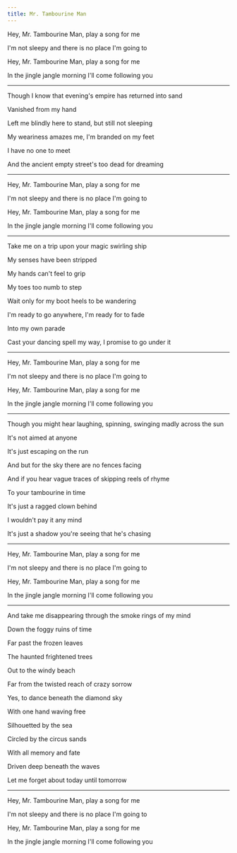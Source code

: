```yaml
---
title: Mr. Tambourine Man
---
```



Hey, Mr. Tambourine Man, play a song for me

I'm not sleepy and there is no place I'm going to

Hey, Mr. Tambourine Man, play a song for me

In the jingle jangle morning I'll come following you

---

Though I know that evening's empire has returned into sand

Vanished from my hand

Left me blindly here to stand, but still not sleeping

My weariness amazes me, I'm branded on my feet

I have no one to meet

And the ancient empty street's too dead for dreaming

---

Hey, Mr. Tambourine Man, play a song for me

I'm not sleepy and there is no place I'm going to

Hey, Mr. Tambourine Man, play a song for me

In the jingle jangle morning I'll come following you

---

Take me on a trip upon your magic swirling ship

My senses have been stripped

My hands can't feel to grip

My toes too numb to step

Wait only for my boot heels to be wandering

I'm ready to go anywhere, I'm ready for to fade

Into my own parade

Cast your dancing spell my way, I promise to go under it

---

Hey, Mr. Tambourine Man, play a song for me

I'm not sleepy and there is no place I'm going to

Hey, Mr. Tambourine Man, play a song for me

In the jingle jangle morning I'll come following you

---

Though you might hear laughing, spinning, swinging madly across the sun

It's not aimed at anyone

It's just escaping on the run

And but for the sky there are no fences facing

And if you hear vague traces of skipping reels of rhyme

To your tambourine in time

It's just a ragged clown behind

I wouldn't pay it any mind

It's just a shadow you're seeing that he's chasing

---

Hey, Mr. Tambourine Man, play a song for me

I'm not sleepy and there is no place I'm going to

Hey, Mr. Tambourine Man, play a song for me

In the jingle jangle morning I'll come following you

---

And take me disappearing through the smoke rings of my mind

Down the foggy ruins of time

Far past the frozen leaves

The haunted frightened trees

Out to the windy beach

Far from the twisted reach of crazy sorrow

Yes, to dance beneath the diamond sky

With one hand waving free

Silhouetted by the sea

Circled by the circus sands

With all memory and fate

Driven deep beneath the waves

Let me forget about today until tomorrow

---

Hey, Mr. Tambourine Man, play a song for me

I'm not sleepy and there is no place I'm going to

Hey, Mr. Tambourine Man, play a song for me

In the jingle jangle morning I'll come following you


